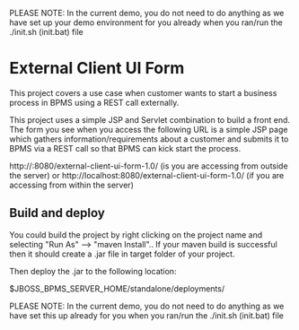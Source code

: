 PLEASE NOTE: In the current demo, you do not need to do anything as we have set up your demo environment for you already when you ran/run the ./init.sh (init.bat) file

External Client UI Form
================================
This project covers a use case when customer wants to start a business process in BPMS using a REST call externally. 

This project uses a simple JSP and Servlet combination to build a front end. The form you see when you access the following URL is a simple JSP page which gathers information/requirements about a customer and submits it to BPMS via a REST call so that BPMS can kick start the process.

http://<VM IP Address>:8080/external-client-ui-form-1.0/ (is you are accessing from outside the server)
or
http://localhost:8080/external-client-ui-form-1.0/ (if you are accessing from within the server)


Build and deploy
------------------------
You could build the project by right clicking on the project name and selecting "Run As" --> "maven Install".. If your maven build is successful then it should create a .jar file in target folder of your project.

Then deploy the .jar to the following location:

$JBOSS_BPMS_SERVER_HOME/standalone/deployments/



PLEASE NOTE: In the current demo, you do not need to do anything as we have set this up already for you when you ran/run the ./init.sh (init.bat) file
